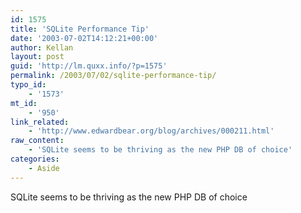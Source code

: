 ```yaml
---
id: 1575
title: 'SQLite Performance Tip'
date: '2003-07-02T14:12:21+00:00'
author: Kellan
layout: post
guid: 'http://lm.quxx.info/?p=1575'
permalink: /2003/07/02/sqlite-performance-tip/
typo_id:
    - '1573'
mt_id:
    - '950'
link_related:
    - 'http://www.edwardbear.org/blog/archives/000211.html'
raw_content:
    - 'SQLite seems to be thriving as the new PHP DB of choice'
categories:
    - Aside
---
```


SQLite seems to be thriving as the new PHP DB of choice